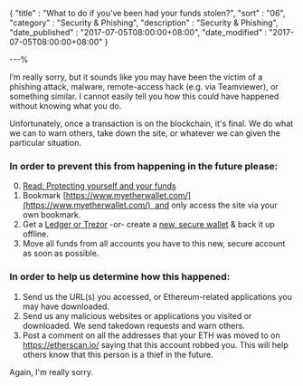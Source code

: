 {
"title"       : "What to do if you've been had your funds stolen?",
"sort"        : "06",
"category"    : "Security & Phishing",
"description" : "Security & Phishing",
"date_published" : "2017-07-05T08:00:00+08:00",
"date_modified"  : "2017-07-05T08:00:00+08:00"
}

---%


I’m really sorry, but it sounds like you may have been the victim of a phishing attack, malware, remote-access hack (e.g. via Teamviewer), or something similar. I cannot easily tell you how this could have happened without knowing what you do.

Unfortunately, once a transaction is on the blockchain, it's final. We do what we can to warn others, take down the site, or whatever we can given the particular situation.

### In order to prevent this from happening in the future please:

0. [Read: Protecting yourself and your funds](https://myetherwallet.github.io/knowledge-base/getting-started/protecting-yourself-and-your-funds.html)
1.  Bookmark [https://www.myetherwallet.com/](https://www.myetherwallet.com/)  and only access the site via your own bookmark.
3. Get a [Ledger or Trezor](https://myetherwallet.github.io/knowledge-base/hardware-wallets/hardware-wallet-recommendations.html) -or- create a [new, secure wallet](https://myetherwallet.github.io/knowledge-base/getting-started/creating-a-new-wallet-on-myetherwallet.html) & back it up offline.
4.  Move all funds from all accounts you have to this new, secure account as soon as possible.

### In order to help us determine how this happened:

1. Send us the URL(s) you accessed, or Ethereum-related applications you may have downloaded.
2. Send us any malicious websites or applications you visited or downloaded. We send takedown requests and warn others.
3. Post a comment on all the addresses that your ETH was moved to on https://etherscan.io/ saying that this account robbed you. This will help others know that this person is a thief in the future.

Again, I'm really sorry.

